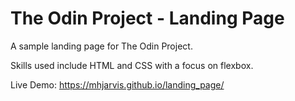 # The Odin Project - Landing Page

A sample landing page for The Odin Project.

Skills used include HTML and CSS with a focus on flexbox.

Live Demo: https://mhjarvis.github.io/landing_page/
